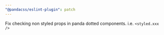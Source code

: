 ```yaml
---
"@pandacss/eslint-plugin": patch
---
```


Fix checking non styled props in panda dotted components. i.e. `<styled.xxx />`
